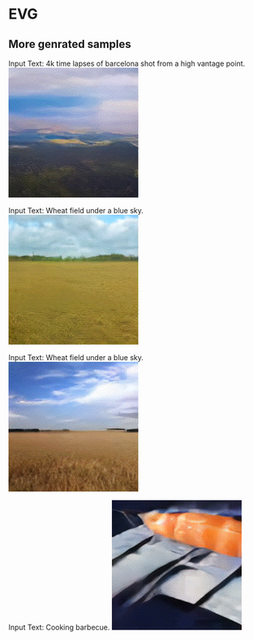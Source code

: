 # EVG

## More genrated samples

Input Text: 4k time lapses of barcelona shot from a high vantage point.
![image](https://github.com/anonymous202203/EVG/blob/main/gif/4k%20time%20lapses%20of%20barcelona%20shot%20from%20a%20high%20vantage%20point.gif)

Input Text: Wheat field under a blue sky.
![image](https://github.com/anonymous202203/EVG/blob/main/gif/Wheat%20field%20under%20a%20blue%20sky.gif)

Input Text: Wheat field under a blue sky.
![image](https://github.com/anonymous202203/EVG/blob/main/gif/Wheat%20field%20under%20a%20blue%20sky1.gif)

Input Text: Cooking barbecue.
![image](https://github.com/anonymous202203/EVG/blob/main/gif/Cooking%20barbecue.gif)
